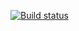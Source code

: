 [![Build status](https://ci.appveyor.com/api/projects/status/c4n6ei3r5i8hc0gg/branch/master?svg=true)](https://ci.appveyor.com/project/andrew-pahomov/aqa4-1-2-postmanecho/branch/master)